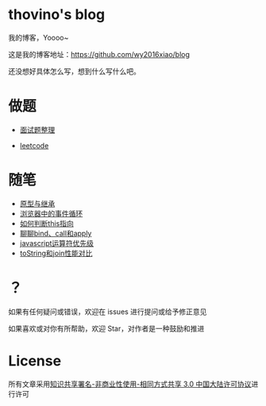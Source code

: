 # thovino's blog

我的博客，Yoooo~  

这是我的博客地址：https://github.com/wy2016xiao/blog

还没想好具体怎么写，想到什么写什么吧。


# 做题

- [面试题整理](https://github.com/wy2016xiao/blog/blob/master/questions/questions.md)

- [leetcode](https://github.com/wy2016xiao/leetcode)

# 随笔

- [原型与继承](https://github.com/wy2016xiao/blog/blob/master/anything/%E8%81%8A%E8%81%8Abind%E3%80%81call%E5%92%8Capply.md)
- [浏览器中的事件循环](https://github.com/wy2016xiao/blog/blob/dev/anything/%E6%B5%8F%E8%A7%88%E5%99%A8%E4%B8%AD%E7%9A%84%E4%BA%8B%E4%BB%B6%E5%BE%AA%E7%8E%AF.md)
- [如何判断this指向](https://github.com/wy2016xiao/blog/blob/master/anything/%E5%A6%82%E4%BD%95%E5%88%A4%E6%96%ADthis%E6%8C%87%E5%90%91.md)
- [聊聊bind、call和apply](https://github.com/wy2016xiao/blog/blob/master/anything/%E8%81%8A%E8%81%8Abind%E3%80%81call%E5%92%8Capply.md)
- [javascript运算符优先级](https://github.com/wy2016xiao/blog/blob/dev/anything/%E6%B5%8F%E8%A7%88%E5%99%A8%E4%B8%AD%E7%9A%84%E4%BA%8B%E4%BB%B6%E5%BE%AA%E7%8E%AF.md)
- [toString和join性能对比](https://github.com/wy2016xiao/blog/blob/dev/anything/%E6%B5%8F%E8%A7%88%E5%99%A8%E4%B8%AD%E7%9A%84%E4%BA%8B%E4%BB%B6%E5%BE%AA%E7%8E%AF.md)

# ？

如果有任何疑问或错误，欢迎在 issues 进行提问或给予修正意见

如果喜欢或对你有所帮助，欢迎 Star，对作者是一种鼓励和推进

# License

所有文章采用[知识共享署名-非商业性使用-相同方式共享 3.0 中国大陆许可协议](https://creativecommons.org/licenses/by-nc-sa/3.0/cn/)进行许可
